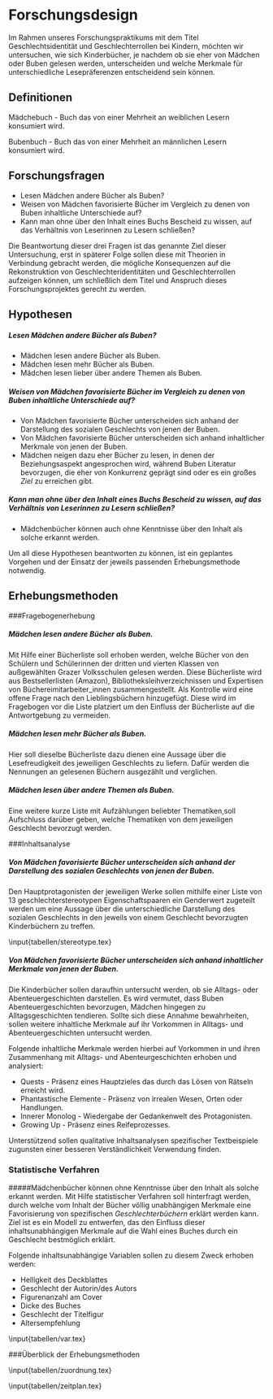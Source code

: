 Forschungsdesign
================
Im Rahmen unseres Forschungspraktikums mit dem Titel Geschlechtsidentität und Geschlechterrollen
bei Kindern, möchten wir untersuchen, wie sich Kinderbücher, je nachdem
ob sie eher von Mädchen oder Buben gelesen werden, unterscheiden und welche Merkmale
für unterschiedliche Lesepräferenzen entscheidend sein können. 

## Definitionen
Mädchebuch - Buch das von einer Mehrheit an weiblichen Lesern konsumiert wird.

Bubenbuch - Buch das von einer Mehrheit an männlichen Lesern konsumiert wird.

Forschungsfragen
----------------

- Lesen Mädchen andere Bücher als Buben?
- Weisen von Mädchen favorisierte Bücher im Vergleich zu denen von Buben inhaltliche Unterschiede auf?
- Kann man ohne über den Inhalt eines Buchs Bescheid zu wissen, auf das Verhältnis von Leserinnen zu Lesern schließen?

Die Beantwortung dieser drei Fragen ist das genannte Ziel dieser Untersuchung, erst in späterer Folge sollen diese mit Theorien in Verbindung gebracht werden, die mögliche Konsequenzen auf die Rekonstruktion von Geschlechteridentitäten und Geschlechterrollen aufzeigen können, um schließlich dem Titel und Anspruch dieses Forschungsprojektes gerecht zu werden.

Hypothesen
------------
##### Lesen Mädchen andere Bücher als Buben?
- Mädchen lesen andere Bücher als Buben.
- Mädchen lesen mehr Bücher als Buben.
- Mädchen lesen lieber über andere Themen als Buben.

##### Weisen von Mädchen favorisierte Bücher im Vergleich zu denen von Buben inhaltliche Unterschiede auf?
- Von Mädchen favorisierte Bücher unterscheiden sich anhand der Darstellung des sozialen Geschlechts von jenen der Buben.
- Von Mädchen favorisierte Bücher unterscheiden sich anhand inhaltlicher Merkmale von jenen der Buben.
- Mädchen neigen dazu eher Bücher zu lesen, in denen der Beziehungsaspekt angesprochen wird, während Buben Literatur bevorzugen, die eher von Konkurrenz geprägt sind oder es ein großes *Ziel* zu erreichen gibt.

##### Kann man ohne über den Inhalt eines Buchs Bescheid zu wissen, auf das Verhältnis von Leserinnen zu Lesern schließen?
- Mädchenbücher können auch ohne Kenntnisse über den Inhalt als solche erkannt werden.

Um all diese Hypothesen beantworten zu können, ist ein geplantes Vorgehen und der Einsatz der jeweils passenden Erhebungsmethode notwendig.

## Erhebungsmethoden

###Fragebogenerhebung
##### Mädchen lesen andere Bücher als Buben.
Mit Hilfe einer Bücherliste soll erhoben werden, welche Bücher von den Schülern und Schülerinnen der dritten und vierten Klassen von außgewählten Grazer Volksschulen gelesen werden. Diese Bücherliste wird aus Bestsellerlisten (Amazon), Bibliotheksleihverzeichnissen und Expertisen von Büchereimitarbeiter_innen zusammengestellt. Als Kontrolle wird eine offene Frage nach den Lieblingsbüchern hinzugefügt. Diese wird im Fragebogen vor die Liste platziert um den Einfluss der Bücherliste auf die Antwortgebung zu vermeiden.

##### Mädchen lesen mehr Bücher als Buben.
Hier soll dieselbe Bücherliste dazu dienen eine Aussage über die Lesefreudigkeit des jeweiligen Geschlechts zu liefern. Dafür werden die Nennungen an gelesenen Büchern ausgezählt und verglichen.

##### Mädchen lesen über andere Themen als Buben.
Eine weitere kurze Liste mit Aufzählungen beliebter Thematiken,soll Aufschluss darüber geben, welche Thematiken von dem jeweiligen Geschlecht bevorzugt werden. 

###Inhaltsanalyse

##### Von Mädchen favorisierte Bücher unterscheiden sich anhand der Darstellung des sozialen Geschlechts von jenen der Buben.
Den Hauptprotagonisten der jeweiligen Werke sollen mithilfe einer Liste von 13 geschlechterstereotypen Eigenschaftspaaren ein Genderwert zugeteilt werden um eine Aussage über die unterschiedliche Darstellung des sozialen Geschlechts in den jeweils von einem Geschlecht bevorzugten Kinderbüchern zu treffen. 

\input{tabellen/stereotype.tex}

##### Von Mädchen favorisierte Bücher unterscheiden sich anhand inhaltlicher Merkmale von jenen der Buben.
Die Kinderbücher sollen daraufhin untersucht werden, ob sie Alltags- oder Abenteuergeschichten darstellen. Es wird vermutet, dass Buben Abenteuergeschichten bevorzugen, Mädchen hingegen zu Alltagsgeschichten tendieren. Sollte sich diese Annahme bewahrheiten, sollen weitere inhaltliche Merkmale auf ihr Vorkommen in Alltags- und Abenteuergeschichten untersucht werden. 

Folgende inhaltliche Merkmale werden hierbei auf Vorkommen in und ihren Zusammenhang mit Alltags- und Abenteurgeschichten erhoben und analysiert:

- Quests - Präsenz eines Hauptzieles das durch das Lösen von Rätseln erreicht wird.
- Phantastische Elemente - Präsenz von irrealen Wesen, Orten oder Handlungen.
- Innerer Monolog - Wiedergabe der Gedankenwelt des Protagonisten.
- Growing Up - Präsenz eines Reifeprozesses.

Unterstützend sollen qualitative Inhaltsanalysen spezifischer Textbeispiele zugunsten einer besseren Verständlichkeit Verwendung finden.


### Statistische Verfahren
#####Mädchenbücher können ohne Kenntnisse über den Inhalt als solche erkannt werden.
Mit Hilfe statistischer Verfahren soll hinterfragt werden, durch welche vom Inhalt der Bücher völlig unabhängigen Merkmale eine Favorisierung von spezifischen *Geschlechterbüchern* erklärt werden kann. Ziel ist es ein Modell zu entwerfen, das den Einfluss dieser inhaltsunabhängigen Merkmale auf die Wahl eines Buches durch ein Geschlecht bestmöglich erklärt.

Folgende inhaltsunabhängige Variablen sollen zu diesem Zweck erhoben werden:

- Helligkeit des Deckblattes
- Geschlecht der Autorin/des Autors
- Figurenanzahl am Cover
- Dicke des Buches 
- Geschlecht der Titelfigur
- Altersempfehlung 



\input{tabellen/var.tex}


###Überblick der Erhebungsmethoden

\input{tabellen/zuordnung.tex}


<!-- 
### Zeitplan
Die Studie wird innerhalb der Lehrveranstaltung durchgeführt. Die Lehrveranstaltung
dauert vom Sommersemester 2012 bis zum Wintersemester 2012/13. Für einen genaueren Überblick
siehe Tabelle
 -->

\input{tabellen/zeitplan.tex}


<!-- 


### Unterstützen Kinderbücher das Entstehen von geschlechter-stereotypischen Handlungen bei Kindern?

  Wir gehen davon aus, dass Kinder mit der Hauptfigur die Geschichte mit erleben. Weiters gehen wir davon aus, dass Mädchen und Buben unterschiedliche Bücher lesen. Nun gilt es zu untersuchen, ob Hauptfiguren in Büchern die Mädchen lesen, femininer handeln als Hauptfiguren in Büchern, die Buben lesen.


### Welche Merkmale erklären das Verhältnis von Leserinnen zu Lesern am besten?

  Diese Frage untersucht alle Merkmale und deren Verhältnis zu einander und Versucht ein Modell zu erstellen, dass die Entstehung des Verhältnises bestmöglich erklärt.

   Wir gehen davon aus, dass die Entscheidung welches Buch ein Kind liest, getroffen wird, ohne dass der Inhalt bekannt ist. Das heißt, dass das Verhältnis von Leserinnen zu Lesern schon durch Merkmale vorhersagbar ist, die nicht den Inhalt betreffen.

  Wenn durch Merkmale, die nicht den Inhalt betreffen, auf das Verhältnis von Leserinnen zu Leser geschossen werden kann, ist das Treffen von Leseentscheidungen ohne direkten Bezug auf den Inhalt argumentierbar.
  Wenn es nicht gelingt dieses Verhältnis vorauszusagen, sind inhaltsfremde Faktoren für die Leseentscheidung nicht relevant.





### Fragebogen

  Mit Hilfe eines Ankreuz-Fragebogen verknüpfen wir das Geschlecht der mit einzelnen Buchtitel.
  Ziel des Fragebogens ist es, eine Anzahl von Bücher


### Sekundär-Analyse (Auswertung von Lesestatistiken)

  Durch die Analyse von Bibliotheksverzeichnissen, Verkaufsstatisken und die Auswertung von Schulwebseiten auf der Kinder Bücher vorstellen, wird eine Liste von Werken von der es wahrscheinlich ist, dass Kinder sie gelesen haben, erstellt.

  In diesem Teil der Analyse ist notwendig um die Bücher die 

### Inhaltsanalyse

  Mit Hilfe einer Inhaltsanalyse zerteilen wir die Bücher in für uns auswertbare Merkmale.
  Unser Hauptziel bei diesem Vorgehen ist es, ein Buch möglichst effizient in Gruppen von Werten zu zerlegen, um diese danach durch mathematische Verfahren vergleichen zu können.
  Dabei geht es uns in erster Linie um zwei Arten von Merkmalen. Einmal Merkmale, die das Handeln der Hauptfigur beschreiben und zweitens Merkmale, die die Leseentscheidung beeinflussen können.

#### Merkmale




Statistische Methoden
---------------------

### Korrelation

### Lineare-Reggresion, Reggressionsanalyse



\input{tabellen/stereotype.tex}


 -->


